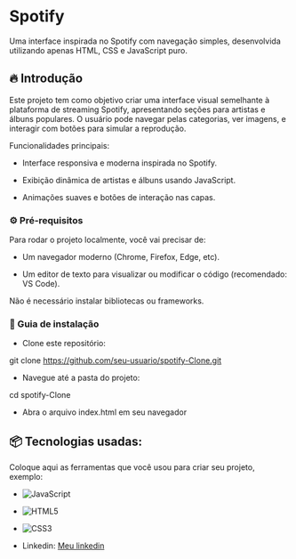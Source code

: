 # Spotify

Uma interface inspirada no Spotify com navegação simples, desenvolvida utilizando apenas HTML, CSS e JavaScript puro.

## 🔥 Introdução

Este projeto tem como objetivo criar uma interface visual semelhante à plataforma de streaming Spotify, apresentando seções para artistas e álbuns populares.
O usuário pode navegar pelas categorias, ver imagens, e interagir com botões para simular a reprodução.

Funcionalidades principais:

* Interface responsiva e moderna inspirada no Spotify.

* Exibição dinâmica de artistas e álbuns usando JavaScript.

* Animações suaves e botões de interação nas capas.
### ⚙️ Pré-requisitos

Para rodar o projeto localmente, você vai precisar de:

* Um navegador moderno (Chrome, Firefox, Edge, etc).

* Um editor de texto para visualizar ou modificar o código (recomendado: VS Code).

Não é necessário instalar bibliotecas ou frameworks.

### 🔨 Guia de instalação

* Clone este repositório:

git clone https://github.com/seu-usuario/spotify-Clone.git

* Navegue até a pasta do projeto:

cd spotify-Clone

* Abra o arquivo index.html em seu navegador

## 📦 Tecnologias usadas:

Coloque aqui as ferramentas que você usou para criar seu projeto, exemplo:

* ![JavaScript](https://img.shields.io/badge/javascript-%23323330.svg?style=for-the-badge&logo=javascript&logoColor=%23F7DF1E)
* ![HTML5](https://img.shields.io/badge/html5-%23E34F26.svg?style=for-the-badge&logo=html5&logoColor=white)
* ![CSS3](https://img.shields.io/badge/css3-%231572B6.svg?style=for-the-badge&logo=css3&logoColor=white)


* Linkedin:
[Meu linkedin](https://www.linkedin.com/in/renan-batista/)
